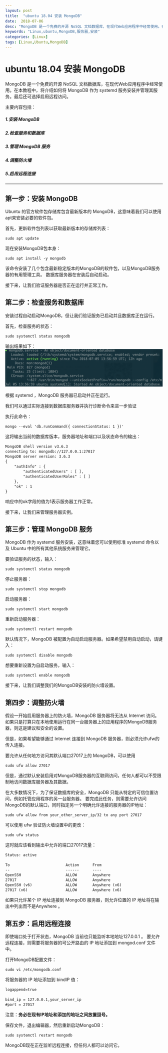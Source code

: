 ```yaml
---
layout: post
title:  "ubuntu 18.04 安装 MongoDB"
date:  2018-07-06
desc: "MongoDB 是一个免费的开源 NoSQL 文档数据库，在现代Web应用程序中经常使用。在本教程中，将介绍如何将 MongoDB 作为 systemd 服务安装并管理其服务。最后还可选择启用远程访问。"
keywords: "Linux,ubuntu,MongoDB,服务器,安装"
categories: [Linux]
tags: [Linux,Ubuntu,MongoDB]
---
```


# ubuntu 18.04 安装 MongoDB

MongoDB 是一个免费的开源 NoSQL 文档数据库，在现代Web应用程序中经常使用。在本教程中，将介绍如何将 MongoDB 作为 systemd 服务安装并管理其服务。最后还可选择启用远程访问。

主要内容包括：

##### 1.安装 MongoDB
##### 2.检查服务和数据库
##### 3.管理 MongoDB 服务
##### 4.调整防火墙
##### 5.启用远程连接

---

## 第一步：安装 MongoDB

Ubuntu 的官方软件包存储库包含最新版本的 MongoDB，这意味着我们可以使用apt来安装必要的软件包。

首先，更新软件包列表以获取最新版本的存储库列表：

```shell
sudo apt update
```

现在安装MongoDB包本身：

```shell
sudo apt install -y mongodb
```

该命令安装了几个包含最新稳定版本的MongoDB的软件包，以及MongoDB服务器的有用管理工具。 数据库服务器在安装后自动启动。

接下来，让我们验证服务器是否正在运行并正常工作。

## 第二步：检查服务和数据库

安装过程自动启动MongoDB，但让我们验证服务已启动并且数据库正在运行。

首先，检查服务的状态：

```shell
sudo systemctl status mongodb
```

输出结果如下：
![ubuntu-install-1](/assets/images/2018-07/04-ubuntu-install-1.png)

根据 systemd ，MongoDB 服务器已启动并正在运行。

我们可以通过实际连接到数据库服务器并执行诊断命令来进一步验证

执行此命令：

```mongodb
mongo --eval 'db.runCommand({ connectionStatus: 1 })'
```

这将输出当前的数据库版本，服务器地址和端口以及状态命令的输出：

```shell
MongoDB shell version v3.6.3
connecting to: mongodb://127.0.0.1:27017
MongoDB server version: 3.6.3
{
	"authInfo" : {
		"authenticatedUsers" : [ ],
		"authenticatedUserRoles" : [ ]
	},
	"ok" : 1
}
```

响应中的ok字段的值为1表示服务器工作正常。

接下来，让我们来管理服务器实例。

## 第三步：管理 MongoDB 服务

MongoDB 作为 systemd 服务安装，这意味着您可以使用标准 systemd 命令以及 Ubuntu 中的所有其他系统服务来管理它。

要验证服务的状态，输入：

```shell
sudo systemctl status mongodb
```

停止服务器：

```shell
sudo systemctl stop mongodb
```

启动服务器：

```shell
sudo systemctl start mongodb
```

重新启动服务器：

```shell
sudo systemctl restart mongodb
```

默认情况下，MongoDB 被配置为自动启动服务器。如果希望禁用自动启动，请键入：

```shell
sudo systemctl disable mongodb
```

想要重新设置为自启动服务，输入：

```shell
sudo systemctl enable mongodb
```

接下来，让我们调整我们的MongoDB安装的防火墙设置。

## 第四步：调整防火墙

假设一开始启用服务器上的防火墙，MongoDB 服务器将无法从 Internet 访问。如果只是打算只在本地使用运行在同一台服务器上的应用程序的MongoDB服务器，则这是建议和安全的设置。

但是，如果希望能够通过 Internet 连接到 MongoDB 服务器，则必须允许ufw的传入连接。

要允许从任何地方访问其默认端口27017上的 MongoDB，可以使用

```shell
sudo ufw allow 27017
```

但是，通过默认安装启用对MongoDB服务器的互联网访问，任何人都可以不受限制地访问数据库服务器及其数据。

在大多数情况下，为了保证数据库的安全，MongoDB 只能从特定的可信位置访问，例如托管应用程序的另一台服务器。 要完成此任务，则需要允许访问MongoDB的默认端口，同时指定另一个明确允许连接的服务器的IP地址：

```shell
sudo ufw allow from your_other_server_ip/32 to any port 27017
```

可以使用 ufw 验证防火墙设置中的更改：

```shell
sudo ufw status
```

这时就应该看到输出中允许的端口27017流量：

```shell
Status: active

To                         Action      From
--                         ------      ----
OpenSSH                    ALLOW       Anywhere
27017                      ALLOW       Anywhere
OpenSSH (v6)               ALLOW       Anywhere (v6)
27017 (v6)                 ALLOW       Anywhere (v6)
```

如果只允许某个 IP 地址连接到 MongoDB 服务器，则允许位置的 IP 地址将在输出中列出而不是Anywhere 。

## 第五步：启用远程连接

即使端口处于打开状态，MongoDB 当前也只能监听本地地址127.0.0.1 。 要允许远程连接，则需要将服务器的可公开路由的 IP 地址添加到 mongod.conf 文件中。

打开MongoDB配置文件：

```shell
sudo vi /etc/mongodb.conf
```

将服务器的 IP 地址添加到 bindIP 值：

```shell
logappend=true

bind_ip = 127.0.0.1,your_server_ip
#port = 27017
```

注意：**务必在现有IP地址和添加的地址之间放置逗号。**

保存文件，退出编辑器，然后重新启动MongoDB：

```shell
sudo systemctl restart mongodb
```

MongoDB现在正在监听远程连接，但任何人都可以访问它。